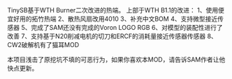 TinySB基于WTH Burner二次改进的热端。
上部于WTH B1.1的改进：
1、使用便宜好用的拓竹热端
2、散热风扇改用4010
3、补充中文BOM
4、支持微型接近传感器
5、完成了SAM还没有完成的Voron LOGO RGB
6、对模型的装配性进行了改善
7、支持基于N20削减电机的切刀和ERCF的消耗量接近传感器传感器
8、CW2破解机有了猫耳MOD

本项目浅击了原挖坑不填的可恶行为，如果你喜欢本MOD，请告诉SAM作者让他快点更新。

